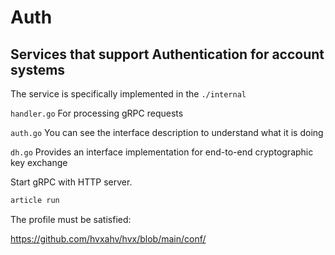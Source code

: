 # Auth
## Services that support Authentication for account systems

The service is specifically implemented in the `./internal `

`handler.go` For processing gRPC requests

`auth.go` You can see the interface description to understand what it is doing

`dh.go` Provides an interface implementation for end-to-end cryptographic key exchange


Start gRPC with HTTP server.

```bash
article run
```
The profile must be satisfied:

https://github.com/hvxahv/hvx/blob/main/conf/

